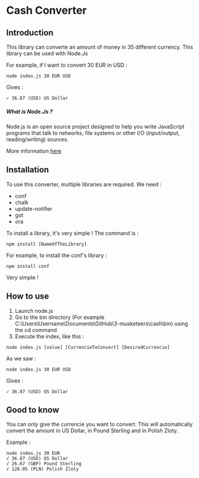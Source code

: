 # Cash Converter

## Introduction

This library can converte an amount of money in 35 different currency. This library can be used with Node.Js

For example, if I want to convert 30 EUR in USD :
 ```console
node index.js 30 EUR USD
```
Gives : 
```console
✓ 36.87 (USD) US Dollar
```

##### What is Node.Js ? 
Node.js is an open source project designed to help you write JavaScript programs that talk to networks, file systems or other I/O (input/output, reading/writing) sources.

More information [here](https://github.com/92bondstreet/javascript-empire#course-3---nodejs-master-of-universe)

## Installation

To use this converter, multiple libraries are required. 
We need : 
* conf
* chalk
* update-notifier
* got
* ora

To install a library, it's very simple ! The command is :
```console
npm install [NameOfTheLibrary]
```

For example, to install the conf's library : 
```console
npm install conf
```

Very simple ! 

## How to use 

1. Launch node.js
1. Go to the bin directory (For example C:\Users\Username\Documents\GitHub\3-musketeers\cash\bin) using the cd command
1. Execute the index, like this : 
```console
node index.js [value] [CurrencieToConvert] [DesiredCurrencie]
```
As we saw : 
 ```console
node index.js 30 EUR USD
```
Gives : 
```console
✓ 36.87 (USD) US Dollar
```

## Good to know 

You can only give the currencie you want to convert. This will automatically convert the amount in US Dollar, in Pound Sterling and in Polish Zloty.

Example : 
 ```console
node index.js 30 EUR 
√ 36.87 (USD) US Dollar
√ 26.67 (GBP) Pound Sterling
√ 126.05 (PLN) Polish Zloty
```
